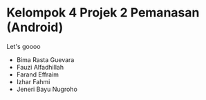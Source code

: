 # Kelompok 4 Projek 2 Pemanasan (Android)
Let's goooo
- Bima Rasta Guevara
- Fauzi Alfadhillah
- Farand Effraim
- Izhar Fahmi
- Jeneri Bayu Nugroho
